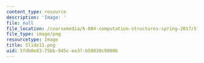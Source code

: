 ```yaml
---
content_type: resource
description: 'Image: '
file: null
file_location: /coursemedia/6-004-computation-structures-spring-2017/5fdb0e8375bb945cee37b58830c98806_Slide11.png
file_type: image/png
resourcetype: Image
title: Slide11.png
uid: 5fdb0e83-75bb-945c-ee37-b58830c98806
---
```

